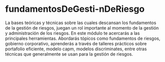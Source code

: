 # fundamentosDeGesti-nDeRiesgo
La bases teóricas y técnicas sobre las cuales descansan los  fundamentos de la gestión de riesgos, juegan un rol importante al momento de la gestión y administración de los riesgos. En este módulo te acercarás a las  principales herramientas.  Abordarás tópicos como fundamentos de riesgos, gobierno corporativo, aprenderás a través de talleres prácticos sobre portafolio eficiente, modelo capm, modelos discriminates, entre otras técnicas que generalmente se usan para la gestión de riesgos.
